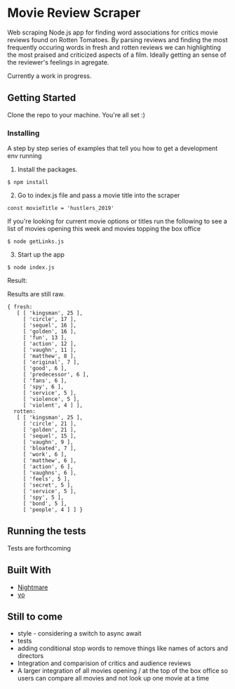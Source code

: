 # Movie Review Scraper

Web scraping Node.js app for finding word associations for critics movie reviews found on Rotten Tomatoes. By parsing reviews and finding the most frequently occuring words in fresh and rotten reviews we can highlighting the most praised and criticized aspects of a film. Ideally getting an sense of the reviewer's feelings in agregate.

Currently a work in progress.

## Getting Started

Clone the repo to your machine. You're all set :)

### Installing

A step by step series of examples that tell you how to get a development env running

1. Install the packages.

```
$ npm install
```

2. Go to index.js file and pass a movie title into the scraper

```
const movieTitle = 'hustlers_2019'
```

If you're looking for current movie options or titles run the following to see a list of movies opening this week and movies topping the box office

```
$ node getLinks.js
```

3. Start up the app

```
$ node index.js
```

Result:

Results are still raw.

```
{ fresh:
   [ [ 'kingsman', 25 ],
     [ 'circle', 17 ],
     [ 'sequel', 16 ],
     [ 'golden', 16 ],
     [ 'fun', 13 ],
     [ 'action', 12 ],
     [ 'vaughn', 11 ],
     [ 'matthew', 8 ],
     [ 'original', 7 ],
     [ 'good', 6 ],
     [ 'predecessor', 6 ],
     [ 'fans', 6 ],
     [ 'spy', 6 ],
     [ 'service', 5 ],
     [ 'violence', 5 ],
     [ 'violent', 4 ] ],
  rotten:
   [ [ 'kingsman', 25 ],
     [ 'circle', 21 ],
     [ 'golden', 21 ],
     [ 'sequel', 15 ],
     [ 'vaughn', 9 ],
     [ 'bloated', 7 ],
     [ 'work', 6 ],
     [ 'matthew', 6 ],
     [ 'action', 6 ],
     [ 'vaughns', 6 ],
     [ 'feels', 5 ],
     [ 'secret', 5 ],
     [ 'service', 5 ],
     [ 'spy', 5 ],
     [ 'bond', 5 ],
     [ 'people', 4 ] ] }
```

## Running the tests

Tests are forthcoming

## Built With

- [Nightmare](http://www.nightmarejs.org/)
- [vo](https://www.npmjs.com/package/vo)

## Still to come

- style - considering a switch to async await
- tests
- adding conditional stop words to remove things like names of actors and directors
- Integration and comparision of critics and audience reviews
- A larger integration of all movies opening / at the top of the box office so users can compare all movies and not look up one movie at a time
